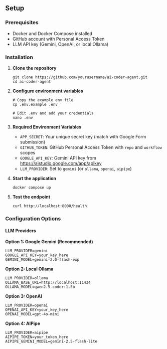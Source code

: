 ## Setup

### Prerequisites
- Docker and Docker Compose installed
- GitHub account with Personal Access Token
- LLM API key (Gemini, OpenAI, or local Ollama)

### Installation

1. **Clone the repository**
   ```
   git clone https://github.com/yourusername/ai-coder-agent.git
   cd ai-coder-agent
   ```

2. **Configure environment variables**
   ```
   # Copy the example env file
   cp .env.example .env
   
   # Edit .env and add your credentials
   nano .env
   ```

3. **Required Environment Variables**
   - `APP_SECRET`: Your unique secret key (match with Google Form submission)
   - `GITHUB_TOKEN`: GitHub Personal Access Token with `repo` and `workflow` scopes
   - `GOOGLE_API_KEY`: Gemini API key from https://aistudio.google.com/app/apikey
   - `LLM_PROVIDER`: Set to `gemini` (or `ollama`, `openai`, `aipipe`)

4. **Start the application**
   ```
   docker compose up
   ```

5. **Test the endpoint**
   ```
   curl http://localhost:8000/health
   ```

### Configuration Options

#### LLM Providers

**Option 1: Google Gemini (Recommended)**
```
LLM_PROVIDER=gemini
GOOGLE_API_KEY=your_key_here
GEMINI_MODEL=gemini-2.0-flash-exp
```

**Option 2: Local Ollama**
```
LLM_PROVIDER=ollama
OLLAMA_BASE_URL=http://localhost:11434
OLLAMA_MODEL=qwen2.5-coder:1.5b
```

**Option 3: OpenAI**
```
LLM_PROVIDER=openai
OPENAI_API_KEY=your_key_here
OPENAI_MODEL=gpt-4o-mini
```

**Option 4: AIPipe**
```
LLM_PROVIDER=aipipe
AIPIPE_TOKEN=your_token_here
AIPIPE_GEMINI_MODEL=gemini-2.5-flash-lite
```


